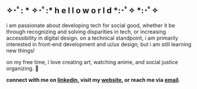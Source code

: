 ## ✧･ﾟ: * ✧･ﾟ:*  h e l l o  w o r l d  *:･ﾟ✧ *:･ﾟ✧

i am passionate about developing tech for social good, whether it be through recognizing and solving disparities in tech, or increasing accessibility in digital design. on a technical standpoint, i am primarily interested in front-end development and ui/ux design, but i am still learning new things!

on my free time, i love creating art, watching anime, and social justice organizing. 🌱

**connect with me on [linkedin](https://www.linkedin.com/in/emidoan), visit my [website](https://www.emidoan.com), or reach me via [email](mailto:emilydoan10@gmail.com).**

<!--
**emidoan/emidoan** is a ✨ _special_ ✨ repository because its `README.md` (this file) appears on your GitHub profile.

Here are some ideas to get you started:

- 🔭 I’m currently working on ...
- 🌱 I’m currently learning ...
- 👯 I’m looking to collaborate on ...
- 🤔 I’m looking for help with ...
- 💬 Ask me about ...
- 📫 How to reach me: ...
- 😄 Pronouns: ...
- ⚡ Fun fact: ...
-->
